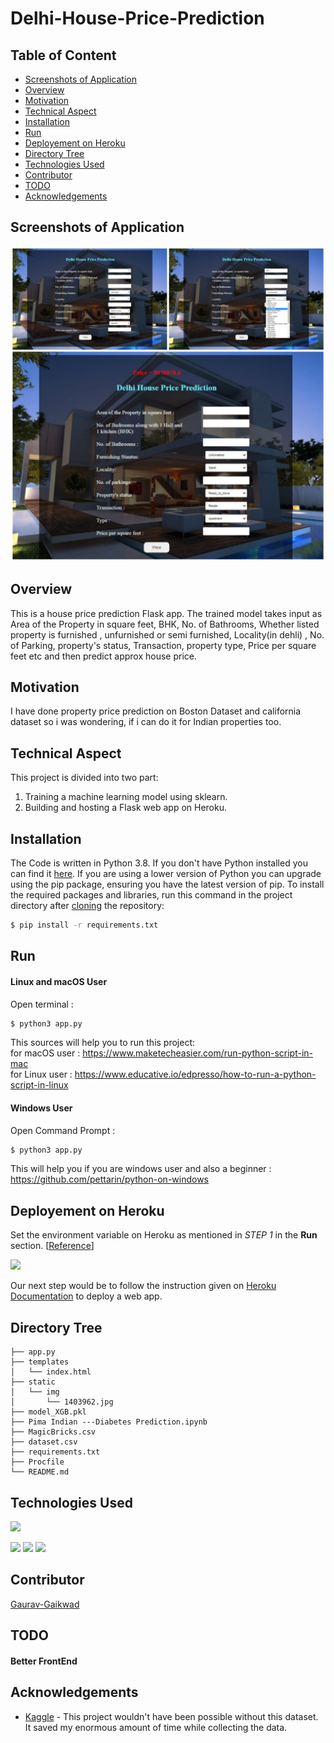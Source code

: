 # Delhi-House-Price-Prediction

## Table of Content
  * [Screenshots of Application](#screenshots-of-application)
  * [Overview](#overview)
  * [Motivation](#motivation)
  * [Technical Aspect](#technical-aspect)
  * [Installation](#installation)
  * [Run](#run)
  * [Deployement on Heroku](#deployement-on-heroku)
  * [Directory Tree](#directory-tree)
  * [Technologies Used](#technologies-used)
  * [Contributor](#contributor)
  * [TODO](#todo)
  * [Acknowledgements](#acknowledgements)

## Screenshots of Application
<img target="_blank" src="https://raw.githubusercontent.com/Gaurav-223344/Delhi-House-Price-Prediction/main/static/img/demo.png" width=700>

## Overview
This is a house price prediction Flask app. The trained model takes input as Area of the Property in square feet, BHK, No. of Bathrooms, Whether listed property is furnished , unfurnished or semi furnished, Locality(in dehli) , No. of Parking, property's status, Transaction, property type, Price per square feet etc and then predict approx house price.

## Motivation
I have done property price prediction on Boston Dataset and california dataset so i was wondering, if i can do it for Indian properties too.

## Technical Aspect
This project is divided into two part:
1. Training a machine learning model using sklearn. 
2. Building and hosting a Flask web app on Heroku.

## Installation
The Code is written in Python 3.8. If you don't have Python installed you can find it [here](https://www.python.org/downloads/). If you are using a lower version of Python you can upgrade using the pip package, ensuring you have the latest version of pip. To install the required packages and libraries, run this command in the project directory after [cloning](https://www.howtogeek.com/451360/how-to-clone-a-github-repository/) the repository:
```bash
$ pip install -r requirements.txt
```

## Run
#### Linux and macOS User
Open terminal :
```bash
$ python3 app.py
```
This sources will help you to run this project:\
for macOS user : https://www.maketecheasier.com/run-python-script-in-mac \
for Linux user : https://www.educative.io/edpresso/how-to-run-a-python-script-in-linux

#### Windows User
Open Command Prompt :
```bash
$ python3 app.py
```
This will help you if you are windows user and also a beginner :
https://github.com/pettarin/python-on-windows

## Deployement on Heroku
Set the environment variable on Heroku as mentioned in _STEP 1_ in the __Run__ section. [[Reference](https://devcenter.heroku.com/articles/config-vars)]

![](https://i.imgur.com/TmSNhYG.png)

Our next step would be to follow the instruction given on [Heroku Documentation](https://devcenter.heroku.com/articles/getting-started-with-python) to deploy a web app.

## Directory Tree 
```
├── app.py
├── templates
│   └── index.html
├── static
│   └── img
│       └── 1403962.jpg
├── model_XGB.pkl
├── Pima Indian ---Diabetes Prediction.ipynb
├── MagicBricks.csv
├── dataset.csv
├── requirements.txt
├── Procfile
└── README.md

```
## Technologies Used

![](https://forthebadge.com/images/badges/made-with-python.svg)

[<img target="_blank" src="https://scikit-learn.org/stable/_static/scikit-learn-logo-small.png" width=200>](https://scikit-learn.org/stable/) [<img target="_blank" src="https://flask.palletsprojects.com/en/1.1.x/_images/flask-logo.png" width=170>](https://flask.palletsprojects.com/en/1.1.x/) [<img target="_blank" src="https://number1.co.za/wp-content/uploads/2017/10/gunicorn_logo-300x85.png" width=280>](https://gunicorn.org) 

## Contributor
[Gaurav-Gaikwad](https://github.com/Gaurav-223344)

## TODO

#### Better FrontEnd

## Acknowledgements
- [Kaggle](https://www.kaggle.com/neelkamal692/delhi-house-price-prediction?select=MagicBricks.csv) - This project wouldn't have been possible without this dataset. It saved my enormous amount of time while collecting the data.
